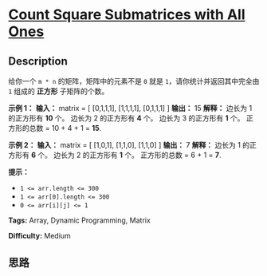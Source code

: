 # [Count Square Submatrices with All Ones][title]

## Description

给你一个 `m * n` 的矩阵，矩阵中的元素不是 `0` 就是 `1`，请你统计并返回其中完全由 `1` 组成的 **正方形** 子矩阵的个数。



**示例 1：**
            **输入：** matrix =    [      [0,1,1,1],      [1,1,1,1],      [0,1,1,1]    ]    **输出：** 15    **解释：**     边长为 1 的正方形有 **10** 个。    边长为 2 的正方形有 **4** 个。    边长为 3 的正方形有 **1** 个。    正方形的总数 = 10 + 4 + 1 = **15**.    

**示例 2：**
            **输入：** matrix =     [      [1,0,1],      [1,1,0],      [1,1,0]    ]    **输出：** 7    **解释：**    边长为 1 的正方形有 **6** 个。     边长为 2 的正方形有 **1** 个。    正方形的总数 = 6 + 1 = **7**.    



**提示：**

  * `1 <= arr.length <= 300`
  * `1 <= arr[0].length <= 300`
  * `0 <= arr[i][j] <= 1`


**Tags:** Array, Dynamic Programming, Matrix

**Difficulty:** Medium

## 思路

[title]: https://leetcode-cn.com/problems/count-square-submatrices-with-all-ones
